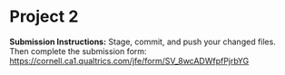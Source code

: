 # Project 2

**Submission Instructions:** Stage, commit, and push your changed files. Then complete the submission form: <https://cornell.ca1.qualtrics.com/jfe/form/SV_8wcADWfpfPjrbYG>
